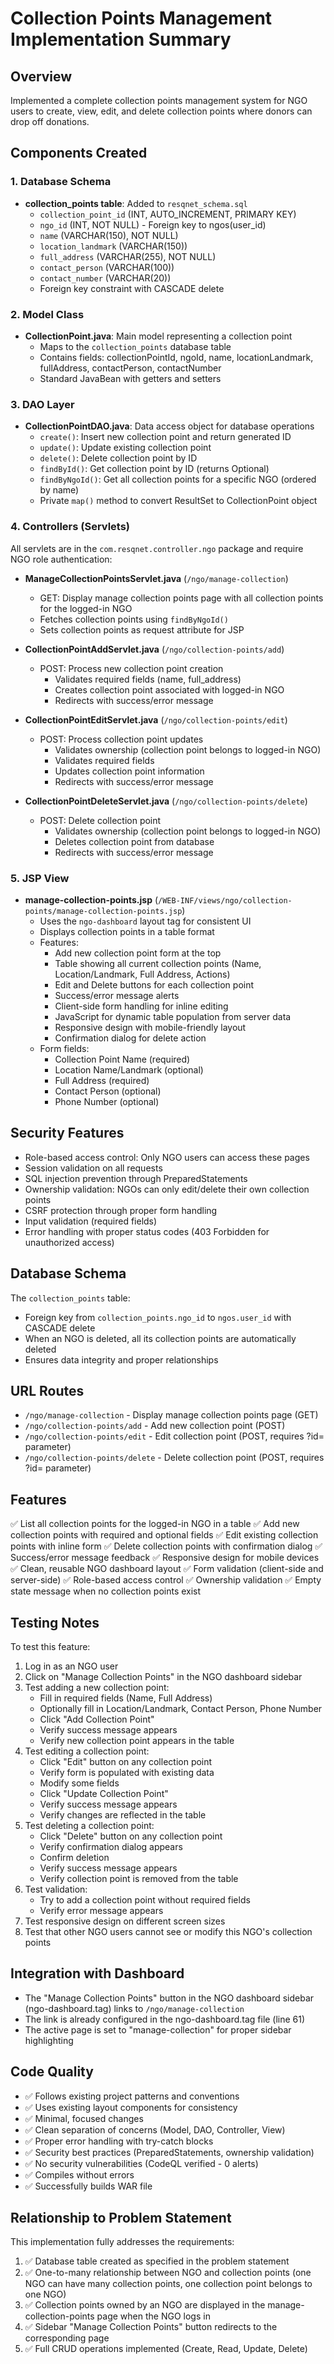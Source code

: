 # Collection Points Management Implementation Summary

## Overview

Implemented a complete collection points management system for NGO users to create, view, edit, and delete collection points where donors can drop off donations.

## Components Created

### 1. Database Schema

- **collection_points table**: Added to `resqnet_schema.sql`
  - `collection_point_id` (INT, AUTO_INCREMENT, PRIMARY KEY)
  - `ngo_id` (INT, NOT NULL) - Foreign key to ngos(user_id)
  - `name` (VARCHAR(150), NOT NULL)
  - `location_landmark` (VARCHAR(150))
  - `full_address` (VARCHAR(255), NOT NULL)
  - `contact_person` (VARCHAR(100))
  - `contact_number` (VARCHAR(20))
  - Foreign key constraint with CASCADE delete

### 2. Model Class

- **CollectionPoint.java**: Main model representing a collection point
  - Maps to the `collection_points` database table
  - Contains fields: collectionPointId, ngoId, name, locationLandmark, fullAddress, contactPerson, contactNumber
  - Standard JavaBean with getters and setters

### 3. DAO Layer

- **CollectionPointDAO.java**: Data access object for database operations
  - `create()`: Insert new collection point and return generated ID
  - `update()`: Update existing collection point
  - `delete()`: Delete collection point by ID
  - `findById()`: Get collection point by ID (returns Optional)
  - `findByNgoId()`: Get all collection points for a specific NGO (ordered by name)
  - Private `map()` method to convert ResultSet to CollectionPoint object

### 4. Controllers (Servlets)

All servlets are in the `com.resqnet.controller.ngo` package and require NGO role authentication:

- **ManageCollectionPointsServlet.java** (`/ngo/manage-collection`)
  - GET: Display manage collection points page with all collection points for the logged-in NGO
  - Fetches collection points using `findByNgoId()`
  - Sets collection points as request attribute for JSP

- **CollectionPointAddServlet.java** (`/ngo/collection-points/add`)
  - POST: Process new collection point creation
    - Validates required fields (name, full_address)
    - Creates collection point associated with logged-in NGO
    - Redirects with success/error message

- **CollectionPointEditServlet.java** (`/ngo/collection-points/edit`)
  - POST: Process collection point updates
    - Validates ownership (collection point belongs to logged-in NGO)
    - Validates required fields
    - Updates collection point information
    - Redirects with success/error message

- **CollectionPointDeleteServlet.java** (`/ngo/collection-points/delete`)
  - POST: Delete collection point
    - Validates ownership (collection point belongs to logged-in NGO)
    - Deletes collection point from database
    - Redirects with success/error message

### 5. JSP View

- **manage-collection-points.jsp** (`/WEB-INF/views/ngo/collection-points/manage-collection-points.jsp`)
  - Uses the `ngo-dashboard` layout tag for consistent UI
  - Displays collection points in a table format
  - Features:
    - Add new collection point form at the top
    - Table showing all current collection points (Name, Location/Landmark, Full Address, Actions)
    - Edit and Delete buttons for each collection point
    - Success/error message alerts
    - Client-side form handling for inline editing
    - JavaScript for dynamic table population from server data
    - Responsive design with mobile-friendly layout
    - Confirmation dialog for delete action
  - Form fields:
    - Collection Point Name (required)
    - Location Name/Landmark (optional)
    - Full Address (required)
    - Contact Person (optional)
    - Phone Number (optional)

## Security Features

- Role-based access control: Only NGO users can access these pages
- Session validation on all requests
- SQL injection prevention through PreparedStatements
- Ownership validation: NGOs can only edit/delete their own collection points
- CSRF protection through proper form handling
- Input validation (required fields)
- Error handling with proper status codes (403 Forbidden for unauthorized access)

## Database Schema

The `collection_points` table:
- Foreign key from `collection_points.ngo_id` to `ngos.user_id` with CASCADE delete
- When an NGO is deleted, all its collection points are automatically deleted
- Ensures data integrity and proper relationships

## URL Routes

- `/ngo/manage-collection` - Display manage collection points page (GET)
- `/ngo/collection-points/add` - Add new collection point (POST)
- `/ngo/collection-points/edit` - Edit collection point (POST, requires ?id= parameter)
- `/ngo/collection-points/delete` - Delete collection point (POST, requires ?id= parameter)

## Features

✅ List all collection points for the logged-in NGO in a table
✅ Add new collection points with required and optional fields
✅ Edit existing collection points with inline form
✅ Delete collection points with confirmation dialog
✅ Success/error message feedback
✅ Responsive design for mobile devices
✅ Clean, reusable NGO dashboard layout
✅ Form validation (client-side and server-side)
✅ Role-based access control
✅ Ownership validation
✅ Empty state message when no collection points exist

## Testing Notes

To test this feature:

1. Log in as an NGO user
2. Click on "Manage Collection Points" in the NGO dashboard sidebar
3. Test adding a new collection point:
   - Fill in required fields (Name, Full Address)
   - Optionally fill in Location/Landmark, Contact Person, Phone Number
   - Click "Add Collection Point"
   - Verify success message appears
   - Verify new collection point appears in the table
4. Test editing a collection point:
   - Click "Edit" button on any collection point
   - Verify form is populated with existing data
   - Modify some fields
   - Click "Update Collection Point"
   - Verify success message appears
   - Verify changes are reflected in the table
5. Test deleting a collection point:
   - Click "Delete" button on any collection point
   - Verify confirmation dialog appears
   - Confirm deletion
   - Verify success message appears
   - Verify collection point is removed from the table
6. Test validation:
   - Try to add a collection point without required fields
   - Verify error message appears
7. Test responsive design on different screen sizes
8. Test that other NGO users cannot see or modify this NGO's collection points

## Integration with Dashboard

- The "Manage Collection Points" button in the NGO dashboard sidebar (ngo-dashboard.tag) links to `/ngo/manage-collection`
- The link is already configured in the ngo-dashboard.tag file (line 61)
- The active page is set to "manage-collection" for proper sidebar highlighting

## Code Quality

- ✅ Follows existing project patterns and conventions
- ✅ Uses existing layout components for consistency
- ✅ Minimal, focused changes
- ✅ Clean separation of concerns (Model, DAO, Controller, View)
- ✅ Proper error handling with try-catch blocks
- ✅ Security best practices (PreparedStatements, ownership validation)
- ✅ No security vulnerabilities (CodeQL verified - 0 alerts)
- ✅ Compiles without errors
- ✅ Successfully builds WAR file

## Relationship to Problem Statement

This implementation fully addresses the requirements:
1. ✅ Database table created as specified in the problem statement
2. ✅ One-to-many relationship between NGO and collection points (one NGO can have many collection points, one collection point belongs to one NGO)
3. ✅ Collection points owned by an NGO are displayed in the manage-collection-points page when the NGO logs in
4. ✅ Sidebar "Manage Collection Points" button redirects to the corresponding page
5. ✅ Full CRUD operations implemented (Create, Read, Update, Delete)
